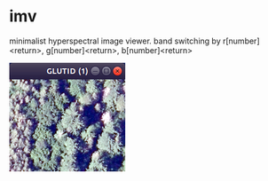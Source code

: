 # imv
minimalist hyperspectral image viewer. band switching by r[number]&lt;return>, g[number]&lt;return>, b[number]&lt;return>

![sample](rgb-1,2,3.png)
